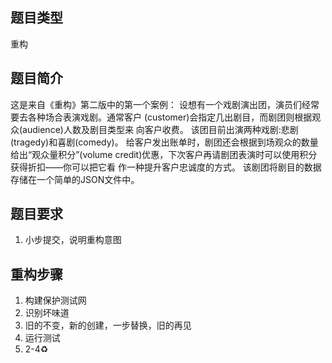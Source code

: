 ## 题目类型
重构

## 题目简介
这是来自《重构》第二版中的第一个案例：
设想有一个戏剧演出团，演员们经常要去各种场合表演戏剧。通常客户 (customer)会指定几出剧目，而剧团则根据观众(audience)人数及剧目类型来 向客户收费。
该团目前出演两种戏剧:悲剧(tragedy)和喜剧(comedy)。
给客户发出账单时，剧团还会根据到场观众的数量给出“观众量积分”(volume credit)优惠，下次客户再请剧团表演时可以使用积分获得折扣——你可以把它看 作一种提升客户忠诚度的方式。
该剧团将剧目的数据存储在一个简单的JSON文件中。

## 题目要求
1. 小步提交，说明重构意图

## 重构步骤
1. 构建保护测试网
2. 识别坏味道
3. 旧的不变，新的创建，一步替换，旧的再见
4. 运行测试
5. 2-4♻️